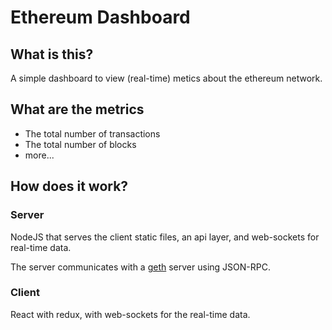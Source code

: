 # Ethereum Dashboard

## What is this?
A simple dashboard to view (real-time) metics about the ethereum network.

## What are the metrics
 * The total number of transactions
 * The total number of blocks
 * more...

## How does it work?
### Server
NodeJS that serves the client static files, an api layer, and web-sockets for real-time data.

The server communicates with a [geth](https://github.com/ethereum/go-ethereum/wiki/Management-APIs) server using JSON-RPC.

### Client
React with redux, with web-sockets for the real-time data.